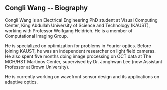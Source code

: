 ## Congli Wang -- Biography

Congli Wang is an Electrical Engineering PhD student at Visual Computing Center, King Abdullah University of Science and Technology  (KAUST), working with Professor Wolfgang Heidrich. He is a member of Computational Imaging Group.

He is specialized on optimization for problems in Fourier optics. Before joining KAUST, he was an independent researcher on light field cameras. He also spent five months doing image processing on OCT data at The MGH/HST Martinos Center, supervised by Dr. Jonghwan Lee (now Assistant Professor at Brown University).

He is currently working on wavefront sensor design and its applications on adaptive optics.

